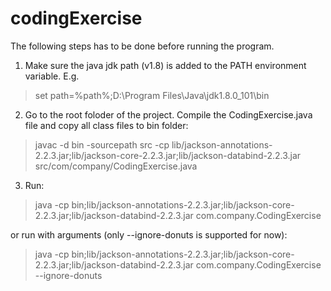 # codingExercise
The following steps has to be done before running the program.
1. Make sure the java jdk path (v1.8) is added to the PATH environment variable. E.g.
> set path=%path%;D:\Program Files\Java\jdk1.8.0_101\bin
2. Go to the root foloder of the project. Compile the CodingExercise.java file and copy all class files to bin folder:
>javac -d bin -sourcepath src -cp lib/jackson-annotations-2.2.3.jar;lib/jackson-core-2.2.3.jar;lib/jackson-databind-2.2.3.jar src/com/company/CodingExercise.java
3. Run:
>java -cp bin;lib/jackson-annotations-2.2.3.jar;lib/jackson-core-2.2.3.jar;lib/jackson-databind-2.2.3.jar com.company.CodingExercise

or run with arguments (only --ignore-donuts is supported for now):

>java -cp bin;lib/jackson-annotations-2.2.3.jar;lib/jackson-core-2.2.3.jar;lib/jackson-databind-2.2.3.jar com.company.CodingExercise --ignore-donuts
